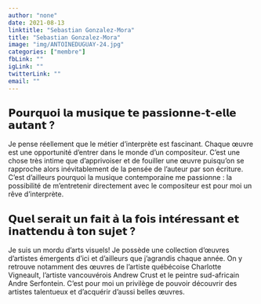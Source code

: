 ```yaml
---
author: "none"
date: 2021-08-13
linktitle: "Sebastian Gonzalez-Mora"
title: "Sebastian Gonzalez-Mora"
image: "img/ANTOINEDUGUAY-24.jpg"
categories: ["membre"]
fbLink: ""
igLink: ""
twitterLink: ""
email: ""
---
```

## 𝗣𝗼𝘂𝗿𝗾𝘂𝗼𝗶 𝗹𝗮 𝗺𝘂𝘀𝗶𝗾𝘂𝗲 𝘁𝗲 𝗽𝗮𝘀𝘀𝗶𝗼𝗻𝗻𝗲-𝘁-𝗲𝗹𝗹𝗲 𝗮𝘂𝘁𝗮𝗻𝘁 ? 
Je pense réellement que le métier d’interprète est fascinant. Chaque œuvre est une opportunité d’entrer dans le monde d’un compositeur. C’est une chose très intime que d’apprivoiser et de fouiller une œuvre puisqu’on se rapproche alors inévitablement de la pensée de l’auteur par son écriture. C’est d’ailleurs pourquoi la musique contemporaine me passionne : la possibilité de m’entretenir directement avec le compositeur est pour moi un rêve d’interprète.

## 𝗤𝘂𝗲𝗹 𝘀𝗲𝗿𝗮𝗶𝘁 𝘂𝗻 𝗳𝗮𝗶𝘁 𝗮̀ 𝗹𝗮 𝗳𝗼𝗶𝘀 𝗶𝗻𝘁𝗲́𝗿𝗲𝘀𝘀𝗮𝗻𝘁 𝗲𝘁 𝗶𝗻𝗮𝘁𝘁𝗲𝗻𝗱𝘂 𝗮̀ 𝘁𝗼𝗻 𝘀𝘂𝗷𝗲𝘁 ? 

Je suis un mordu d’arts visuels! Je possède une collection d’œuvres d’artistes émergents d’ici et d’ailleurs que j’agrandis chaque année. On y retrouve notamment des œuvres de l’artiste québécoise Charlotte Vigneault, l’artiste vancouvérois Andrew Crust et le peintre sud-africain Andre Serfontein. C’est pour moi un privilège de pouvoir découvrir des artistes talentueux et d’acquérir d’aussi belles œuvres.